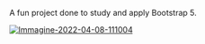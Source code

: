 A fun project done to study and apply Bootstrap 5.

<a href="https://ibb.co/7S2kLfP"><img src="https://i.ibb.co/HKnh3S6/Immagine-2022-04-08-111004.jpg" alt="Immagine-2022-04-08-111004" border="0"></a>
